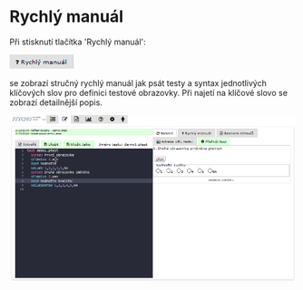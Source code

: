 # Rychlý manuál

Při stisknutí tlačítka 'Rychlý manuál':

![](../.gitbook/assets/image.png)

se zobrazí stručný rychlý manuál jak psát testy a syntax jednotlivých klíčových slov pro definici testové obrazovky. Při najetí na klíčové slovo se zobrazí detailnější popis.

![](../.gitbook/assets/dun9scvkqy.gif)

